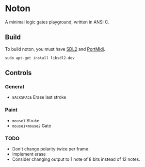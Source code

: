 # Noton

A minimal logic gates playground, written in ANSI C.

## Build

To build noton, you must have [SDL2](https://wiki.libsdl.org/) and [PortMidi](http://portmedia.sourceforge.net/portmidi/).

```
sudo apt-get install libsdl2-dev
```

## Controls

### General

- `BACKSPACE` Erase last stroke

### Paint

- `mouse1` Stroke
- `mouse1+mouse2` Gate

### TODO

- Don't change polarity twice per frame.
- Implement erase
- Consider changing output to 1 note of 8 bits instead of 12 notes.
